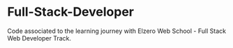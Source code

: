 # Full-Stack-Developer
Code associated to the learning journey with Elzero Web School - Full Stack Web Developer Track.
